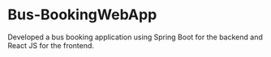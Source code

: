 # Bus-BookingWebApp
Developed a bus booking application using Spring Boot for the backend and React JS for the frontend.
